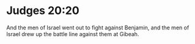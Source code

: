 # Judges 20:20

And the men of Israel went out to fight against Benjamin, and the men of Israel drew up the battle line against them at Gibeah.
